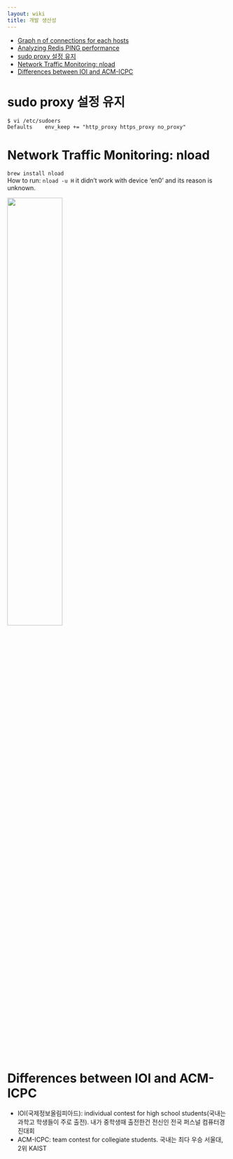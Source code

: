 ```yaml
---
layout: wiki 
title: 개발 생산성
---
```


<!-- TOC -->

- [Graph n of connections for each hosts](#graph-n-of-connections-for-each-hosts)
- [Analyzing Redis PING performance](#analyzing-redis-ping-performance)
- [sudo proxy 설정 유지](#sudo-proxy-설정-유지)
- [Network Traffic Monitoring: nload](#network-traffic-monitoring-nload)
- [Differences between IOI and ACM-ICPC](#differences-between-ioi-and-acm-icpc)

<!-- /TOC -->

# sudo proxy 설정 유지
```
$ vi /etc/sudoers
Defaults    env_keep += "http_proxy https_proxy no_proxy"
```

# Network Traffic Monitoring: nload
`brew install nload`  
How to run: `nload -u H` it didn’t work with device ‘en0’ and its reason is unknown.

<img src="http://docs.likejazz.com/images/2017/nload.png" width="50%" />

# Differences between IOI and ACM-ICPC
- IOI(국제정보올림피아드): individual contest for high school students(국내는 과학고 학생들이 주로 출전). 내가 중학생때 출전한건 전신인 전국 퍼스널 컴퓨터경진대회
- ACM-ICPC: team contest for collegiate students. 국내는 최다 우승 서울대, 2위 KAIST
